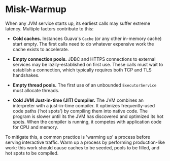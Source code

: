 Misk-Warmup
===========

When any JVM service starts up, its earliest calls may suffer extreme latency. Multiple factors
contribute to this:

 * **Cold caches.** Instances Guava's `Cache` (or any other in-memory cache) start empty. The first
   calls need to do whatever expensive work the cache exists to accelerate.

 * **Empty connection pools.** JDBC and HTTPS connections to external services may be
   lazily-established on first use. These calls must wait to establish a connection, which typically
   requires both TCP and TLS handshakes.

 * **Empty thread pools.** The first use of an unbounded `ExecutorService` must allocate threads.

 * **Cold JVM Just-in-time (JIT) Compiler.** The JVM combines an interpreter with a just-in-time
   compiler. It optimizes frequently-used code paths (‘hot spots’) by compiling them into native
   code. The program is slower until its the JVM has discovered and optimized its hot spots. When
   the compiler is running, it competes with application code for CPU and memory. 

To mitigate this, a common practice is 'warming up' a process before serving interactive traffic.
Warm up a process by performing production-like work: this work should cause caches to be seeded,
pools to be filled, and hot spots to be compiled.


